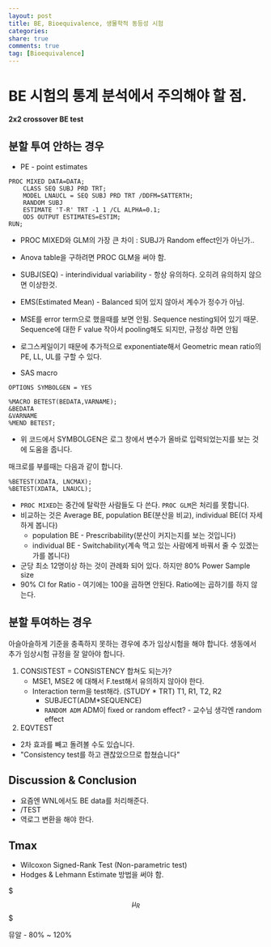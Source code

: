 ```yaml
---
layout: post
title: BE, Bioequivalence, 생물학적 동등성 시험
categories: 
share: true
comments: true
tag: [Bioequivalence]
---
```



BE 시험의 통계 분석에서 주의해야 할 점.
==================================

**2x2 crossover BE test**

분할 투여 안하는 경우
---------------------

- PE - point estimates


```SAS
PROC MIXED DATA=DATA; 
    CLASS SEQ SUBJ PRD TRT;
    MODEL LNAUCL = SEQ SUBJ PRD TRT /DDFM=SATTERTH;
    RANDOM SUBJ
    ESTIMATE 'T-R' TRT -1 1 /CL ALPHA=0.1;
    ODS OUTPUT ESTIMATES=ESTIM;
RUN;
```

- PROC MIXED와 GLM의 가장 큰 차이 : SUBJ가 Random effect인가 아닌가..
- Anova table을 구하려면 PROC GLM을 써야 함.
- SUBJ(SEQ) - interindividual variability - 항상 유의하다. 오히려 유의하지 않으면 이상한것.
- EMS(Estimated Mean) - Balanced 되어 있지 않아서 계수가 정수가 아님.
- MSE를 error term으로 했을때를 보면 안됨. Sequence nesting되어 있기 때문. Sequence에 대한 F value 작아서 pooling해도 되지만, 규정상 하면 안됨
- 로그스케일이기 때문에 추가적으로 exponentiate해서 Geometric mean ratio의 PE, LL, UL를 구할 수 있다.

- SAS macro

```SAS
OPTIONS SYMBOLGEN = YES

%MACRO BETEST(BEDATA,VARNAME);
&BEDATA
&VARNAME
%MEND BETEST;
```
- 위 코드에서 SYMBOLGEN은 로그 창에서 변수가 올바로 입력되었는지를 보는 것에 도움을 줍니다.

매크로를 부를때는 다음과 같이 합니다.

```SAS
%BETEST(XDATA, LNCMAX);
%BETEST(XDATA, LNAUCL);
```

- `PROC MIXED`는 중간에 탈락한 사람들도 다 쓴다. `PROC GLM`은 처리를 못합니다. 
- 비교하는 것은 Average BE, population BE(분산을 비교), individual BE(더 자세하게 봅니다)
    - population BE - Prescribability(분산이 커지는지를 보는 것입니다)
    - individual BE - Switchability(계속 먹고 있는 사람에게 바꿔서 줄 수 있겠는가를 봅니다)
- 군당 최소 12명이상 하는 것이 관례화 되어 있다. 하지만 80% Power Sample size 
- 90% CI for Ratio - 여기에는 100을 곱하면 안된다. Ratio에는 곱하기를 하지 않는다.

분할 투여하는 경우
-----------------

아슬아슬하게 기준을 충족하지 못하는 경우에 추가 임상시험을 해야 합니다.
생동에서 추가 임상시험 규정을 잘 알아야 합니다.

1. CONSISTEST = CONSISTENCY 합쳐도 되는가?
    - MSE1, MSE2 에 대해서 F.test해서 유의하지 않아야 한다.
    - Interaction term을 test해라. (STUDY * TRT) T1, R1, T2, R2
        - SUBJECT(ADM*SEQUENCE)
        - `RANDOM ADM` ADM이 fixed or random effect? - 교수님 생각엔 random effect
2. EQVTEST

- 2차 효과를 빼고 돌려볼 수도 있습니다. 
- "Consistency test를 하고 괜찮았으므로 합쳤습니다"


Discussion & Conclusion
----------

- 요즘엔 WNL에서도 BE data를 처리해준다.
- /TEST
- 역로그 변환을 해야 한다.

Tmax
----

- Wilcoxon Signed-Rank Test (Non-parametric test)
- Hodges & Lehmann Estimate 방법을 써야 함.

$$$\mu_R$$$ 

뮤알 - 80% ~ 120%
